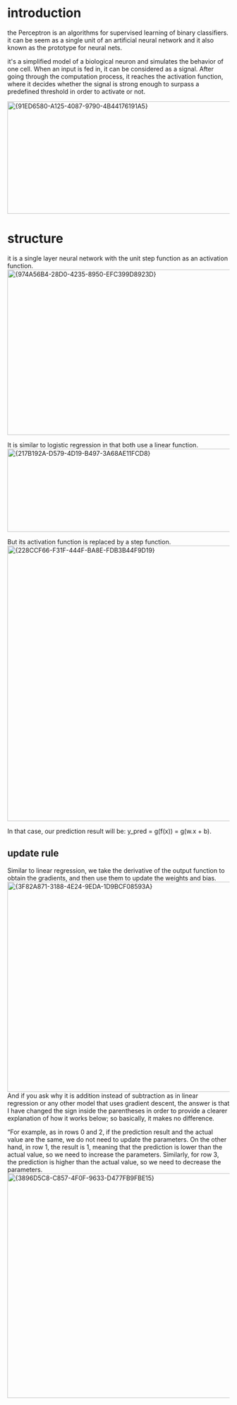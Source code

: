 # introduction
the Perceptron is an algorithms for supervised learning of binary classifiers. it can be seem as a single unit of an artificial neural network and it also known as the prototype for neural nets.

it's a simplified model of a biological neuron and simulates the behavior of one cell. 
When an input is fed in, it can be considered as a signal. After going through the computation process, it reaches the activation function, where it decides whether the signal is strong enough to surpass a predefined threshold in order to activate or not.

<img width="631" height="254" alt="{91ED6580-A125-4087-9790-4B44176191A5}" src="https://github.com/user-attachments/assets/9e52e0dc-0cdc-48e5-80f4-5d0581cce5ed" />

# structure
it is a single layer neural network with the unit step function as an activation function.
<img width="1223" height="374" alt="{974A56B4-28D0-4235-8950-EFC399D8923D}" src="https://github.com/user-attachments/assets/0c502922-2f0b-4d7e-8bed-90df27813caa" />

It is similar to logistic regression in that both use a linear function.
<img width="1453" height="188" alt="{217B192A-D579-4D19-B497-3A68AE11FCD8}" src="https://github.com/user-attachments/assets/6e5aebbb-3b1e-490c-b6cb-a1ddcf07306c" />

But its activation function is replaced by a step function.
<img width="1432" height="623" alt="{228CCF66-F31F-444F-BA8E-FDB3B44F9D19}" src="https://github.com/user-attachments/assets/7f156a4c-377c-477c-aa3a-6de525d8d2c4" />


In that case, our prediction result will be: y_pred = g(f(x)) = g(w.x + b).

## update rule
Similar to linear regression, we take the derivative of the output function to obtain the gradients, and then use them to update the weights and bias.
<img width="1415" height="475" alt="{3F82A871-3188-4E24-9EDA-1D9BCF08593A}" src="https://github.com/user-attachments/assets/d5e12213-79b7-4d4a-8d04-d97f11a60072" />
And if you ask why it is addition instead of subtraction as in linear regression or any other model that uses gradient descent, the answer is that I have changed the sign inside the parentheses in order to provide a clearer explanation of how it works below; so basically, it makes no difference.

“For example, as in rows 0 and 2, if the prediction result and the actual value are the same, we do not need to update the parameters. On the other hand, in row 1, the result is 1, meaning that the prediction is lower than the actual value, so we need to increase the parameters. Similarly, for row 3, the prediction is higher than the actual value, so we need to decrease the parameters.
<img width="1382" height="508" alt="{3896D5C8-C857-4F0F-9633-D477FB9FBE15}" src="https://github.com/user-attachments/assets/1f46d238-4bd4-4547-96fd-6796a7037ee6" />




